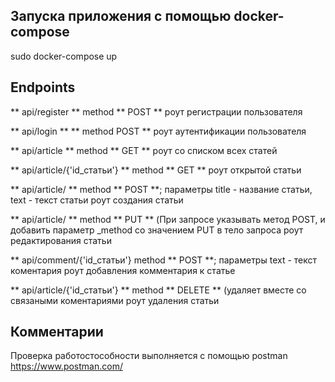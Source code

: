 ## Запуска приложения с помощью docker-compose

sudo docker-compose up

## Endpoints

** api/register ** method ** POST **
роут регистрации пользователя

** api/login ** ** method POST **
роут аутентификации пользователя

** api/article ** method ** GET **
роут со списком всех статей

** api/article/{'id_статьи'} ** method ** GET **
роут открытой статьи

** api/article/ ** method ** POST **; параметры title - название статьи, text - текст статьи
роут создания статьи

** api/article/ ** method ** PUT ** (При запросе указывать метод POST, и добавить параметр _method со значением PUT в тело запроса
роут редактирования статьи

** api/comment/{'id_статьи'} method ** POST **; параметры text - текст коментария
роут добавления комментария к статье

** api/article/{'id_статьи'} ** method ** DELETE ** (удаляет вместе со связаными коментариями
роут удаления статьи

## Комментарии 

Проверка работостособности выполняется с помощью postman
https://www.postman.com/